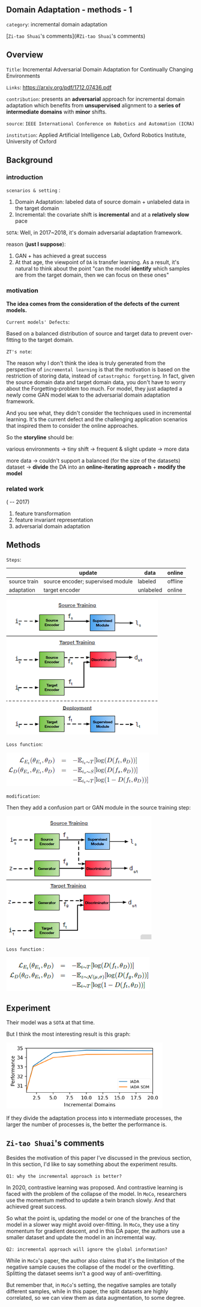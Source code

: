 ## Domain Adaptation - methods - 1

`category`: incremental domain adaptation 

[`Zi-tao Shuai`'s comments](#`Zi-tao Shuai`'s comments)

## Overview

`Title`:  Incremental Adversarial Domain Adaptation for Continually Changing Environments

`Links`: https://arxiv.org/pdf/1712.07436.pdf

`contribution`: presents an **adversarial** approach for incremental domain adaptation which benefits from **unsupervised** alignment to a **series of intermediate domains** with **minor** shifts.

`source`: `IEEE International Conference on Robotics and Automation (ICRA)`

`institution`: Applied Artificial Intelligence Lab, Oxford Robotics Institute, University of Oxford

## Background

### introduction

`scenarios & setting` : 

1. Domain Adaptation: labeled data of source domain + unlabeled data in the target domain
2. Incremental: the covariate shift is **incremental** and at a **relatively slow** pace

`SOTA`: Well, in 2017~2018, it's domain adversarial adaptation framework.

reason (**just I suppose**):

1. GAN + has achieved a great success
2. At that age, the viewpoint of `DA` is transfer learning. As a result, it's natural to think about the point "can the model **identify** which samples are from the target domain, then we can focus on these ones"

### motivation

**The idea comes from the consideration of the defects of the current models.**

`Current models' Defects`:

Based on a balanced distribution of source and target data to prevent over-fitting to the target domain.

`ZT's note`: 

The reason why I don't think the idea is truly generated from the perspective of `incremental learning` is that the motivation is based on the restriction of storing data, instead of `catastrophic forgetting`. In fact, given the source domain data and target domain data, you don't have to worry about the Forgetting-problem too much.  For model, they just adapted a newly come GAN model `WGAN` to the adversarial domain adaptation framework. 

And you see what, they didn't consider the techniques used in incremental learning. It's the current defect and the challenging application scenarios that inspired them to consider the online approaches.  

So the **storyline** should be:

various environments -> tiny shift -> frequent & slight update -> more data

more data -> couldn't support a balanced (for the size of the datasets) dataset -> **divide** the DA into an **online-iterating approach** + **modify the model** 

### related work

( -- 2017)

1. feature transformation 
2. feature invariant representation
3. adversarial domain adaptation

## Methods

`Steps`:

|              | update                            | data      | online  |
| ------------ | --------------------------------- | --------- | ------- |
| source train | source encoder; supervised module | labeled   | offline |
| adaptation   | target encoder                    | unlabeled | online  |

![image-20220821143702933](asset/image-20220821143702933.png)

`Loss function`:

![image-20220821145106714](asset/image-20220821145106714.png)

`modification`:

Then they add a confusion part or GAN module in the source training step:

![image-20220821144851807](asset/image-20220821144851807.png) 

`Loss function` :

![image-20220821145212039](asset/image-20220821145212039.png)

## Experiment

Their model was a `SOTA` at that time.

But I think the most interesting result is this graph:

![image-20220821145448336](asset/image-20220821145448336.png)

If they divide the adaptation process into `N` intermediate processes, the larger the number of processes is, the better the performance is.

## `Zi-tao Shuai`'s comments

Besides the motivation of this paper I've discussed in the previous section, In this section, I'd like to say something about the experiment results.

`Q1: why the incremental approach is better?`

In 2020, contrastive learning was proposed. And contrastive learning is faced with the problem of the collapse of the model. In `MoCo`, researchers use the momentum method to update a twin branch slowly. And that achieved great success. 

So what the point is, updating the model or one of the branches of the model in a slower way might avoid over-fitting. In `MoCo`, they use a tiny momentum for gradient descent, and in this DA paper, the authors use a smaller dataset and update the model in an incremental way.

`Q2: incremental approach will ignore the global information?`

While in `MoCo`'s paper, the author also claims that it's the limitation of the negative sample causes the collapse of the model or the overfitting. Splitting the dataset seems isn't a good way of anti-overfitting.

But remember that, in `MoCo`'s setting, the negative samples are totally different samples, while in this paper, the split datasets are highly correlated, so we can view them as data augmentation, to some degree.


